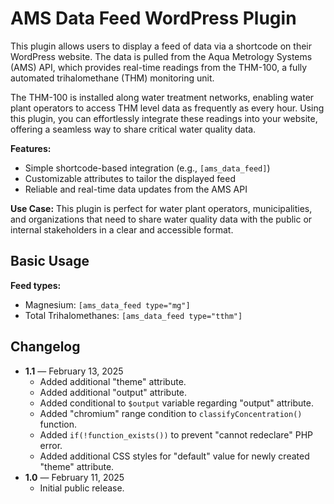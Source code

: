 # AMS Data Feed WordPress Plugin
This plugin allows users to display a feed of data via a shortcode on their WordPress website. The data is pulled from the Aqua Metrology Systems (AMS) API, which provides real-time readings from the THM-100, a fully automated trihalomethane (THM) monitoring unit.

The THM-100 is installed along water treatment networks, enabling water plant operators to access THM level data as frequently as every hour. Using this plugin, you can effortlessly integrate these readings into your website, offering a seamless way to share critical water quality data.

**Features:**

- Simple shortcode-based integration (e.g., `[ams_data_feed]`)
- Customizable attributes to tailor the displayed feed
- Reliable and real-time data updates from the AMS API

**Use Case:** This plugin is perfect for water plant operators, municipalities, and organizations that need to share water quality data with the public or internal stakeholders in a clear and accessible format.

## Basic Usage

**Feed types:**

- Magnesium: `[ams_data_feed type="mg"]`
- Total Trihalomethanes: `[ams_data_feed type="tthm"]`

## Changelog

- **1.1** — February 13, 2025
  - Added additional "theme" attribute.
  - Added additional "output" attribute.
  - Added conditional to `$output` variable regarding "output" attribute. 
  - Added "chromium" range condition to `classifyConcentration()` function.
  - Added `if(!function_exists())` to prevent "cannot redeclare" PHP error.
  - Added additional CSS styles for "default" value for newly created "theme" attribute.
- **1.0** — February 11, 2025
  - Initial public release.
